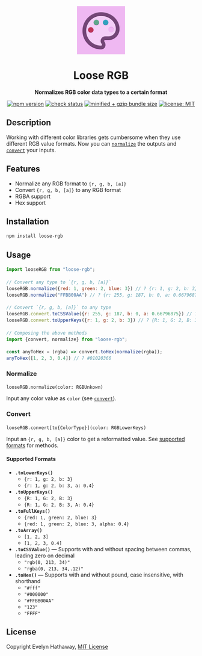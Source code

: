 <div align="center">

<img alt="Icon" width="128" height="128" align="center" src=".github/icon.png"/>

# Loose RGB

**Normalizes RGB color data types to a certain format**

[![npm version](https://badgen.net/npm/v/loose-rgb?icon=npm)](https://www.npmjs.com/package/loose-rgb)
[![check status](https://badgen.net/github/checks/evelynhathaway/loose-rgb/master?icon=github)](https://github.com/evelynhathaway/loose-rgb/actions)
[![minified + gzip bundle size](https://badgen.net/bundlephobia/minzip/loose-rgb)](https://bundlephobia.com/result?p=loose-rgb)
[![license: MIT](https://badgen.net/badge/license/MIT/blue)](/LICENSE)

</div>

## Description

Working with different color libraries gets cumbersome when they use different RGB value formats. Now you can [`normalize`](#normalize) the outputs and [`convert`](#convert) your inputs.

## Features

- Normalize any RGB format to `{r, g, b, [a]}`
- Convert `{r, g, b, [a]}` to any RGB format
- RGBA support
- Hex support

## Installation

```bash
npm install loose-rgb
```

## Usage

```js
import looseRGB from "loose-rgb";

// Convert any type to `{r, g, b, [a]}`
looseRGB.normalize({red: 1, green: 2, blue: 3}) // ? {r: 1, g: 2, b: 3}
looseRGB.normalize("FFBB00AA") // ? {r: 255, g: 187, b: 0, a: 0.66796875}

// Convert `{r, g, b, [a]}` to any type
looseRGB.convert.toCSSValue({r: 255, g: 187, b: 0, a: 0.66796875}) // ? rgba(255, 187, 0, 0.66796875)
looseRGB.convert.toUpperKeys({r: 1, g: 2, b: 3}) // ? {R: 1, G: 2, B: 3}

// Composing the above methods
import {convert, normalize} from "loose-rgb";

const anyToHex = (rgba) => convert.toHex(normalize(rgba));
anyToHex([1, 2, 3, 0.4]) // ? #01020366
```

### Normalize

`looseRGB.normalize(color: RGBUnkown)`

Input any color value as `color` (see [`convert`](#convert)).

### Convert

`looseRGB.convert[to{ColorType}](color: RGBLowerKeys)`

Input an `{r, g, b, [a]}` color to get a reformatted value. See [supported formats](#supported-formats) for methods.

#### Supported Formats

- **`.toLowerKeys()`**
	- `{r: 1, g: 2, b: 3}`
	- `{r: 1, g: 2, b: 3, a: 0.4}`
- **`.toUpperKeys()`**
	- `{R: 1, G: 2, B: 3}`
	- `{R: 1, G: 2, B: 3, A: 0.4}`
- **`.toFullKeys()`**
	- `{red: 1, green: 2, blue: 3}`
	- `{red: 1, green: 2, blue: 3, alpha: 0.4}`
- **`.toArray()`**
	- `[1, 2, 3]`
	- `[1, 2, 3, 0.4]`
- **`.toCSSValue()` —** Supports with and without spacing between commas, leading zero on decimal
	- `"rgb(0, 213, 34)"`
	- `"rgba(0, 213, 34,.12)"`
- **`.toHex()` —** Supports with and without pound, case insensitive, with shorthand
	- `"#fff"`
	- `"#000000"`
	- `"#FFBB00AA"`
	- `"123"`
	- `"FFFF"`

## License

Copyright Evelyn Hathaway, [MIT License](/LICENSE)

